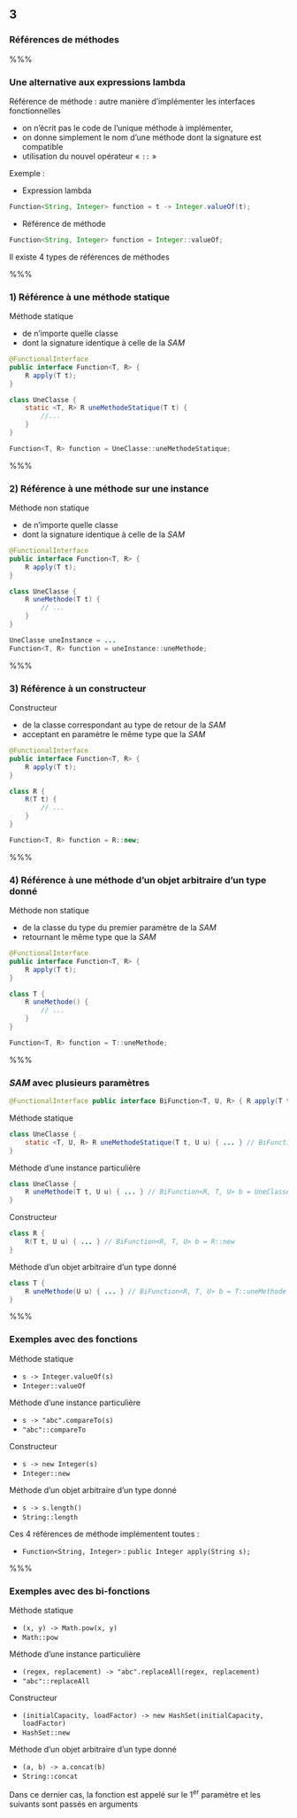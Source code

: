 <!-- .slide: data-background-image="images/java-cup.svg" data-background-size="400px" class="chapter" -->
## 3
### Références de méthodes


%%%


<!-- .slide: class="slide" data-background-image="images/java-cup.svg" data-background-size="400px" -->
### Une alternative aux expressions lambda

Référence de méthode : autre manière d’implémenter les interfaces fonctionnelles
 - on n’écrit pas le code de l’unique méthode à implémenter,
  - on donne simplement le nom d’une méthode dont la signature est compatible
 - utilisation du nouvel opérateur « `::` »

Exemple :

 - Expression lambda
 
```java
Function<String, Integer> function = t -> Integer.valueOf(t);
```

 - Référence de méthode

```java
Function<String, Integer> function = Integer::valueOf;
```

<!-- .element: class="icon info" -->Il existe 4 types de références de méthodes


%%%


<!-- .slide: class="slide" data-background-image="images/java-cup.svg" data-background-size="400px" -->
### 1) Référence à une méthode statique

Méthode statique

 - de n’importe quelle classe
 - dont la signature identique à celle de la *SAM*

```java
@FunctionalInterface
public interface Function<T, R> {
	R apply(T t);
}
```

```java
class UneClasse {
	static <T, R> R uneMethodeStatique(T t) {
		//...
	}
}
```

```java
Function<T, R> function = UneClasse::uneMethodeStatique;
```


%%%


<!-- .slide: class="slide" data-background-image="images/java-cup.svg" data-background-size="400px" -->
### 2) Référence à une méthode sur une instance

Méthode non statique
 - de n’importe quelle classe
 - dont la signature identique à celle de la *SAM*

```java
@FunctionalInterface
public interface Function<T, R> {
	R apply(T t);
}
```

```java
class UneClasse {
	R uneMethode(T t) {
		// ...
	}
}
```

```java
UneClasse uneInstance = ...
Function<T, R> function = uneInstance::uneMethode;
```


%%%


<!-- .slide: class="slide" data-background-image="images/java-cup.svg" data-background-size="400px" -->
### 3) Référence à un constructeur

Constructeur
 - de la classe correspondant au type de retour de la *SAM*
 - acceptant en paramètre le même type que la *SAM*

```java
@FunctionalInterface
public interface Function<T, R> {
	R apply(T t);
}
```

```java
class R {
	R(T t) {
		// ...
	}
}
```

```java
Function<T, R> function = R::new;
```


%%%


<!-- .slide: class="slide" data-background-image="images/java-cup.svg" data-background-size="400px" -->
### 4) Référence à une méthode d’un objet arbitraire d’un type donné

Méthode non statique
 - de la classe du type du premier paramètre de la *SAM*
 - retournant le même type que la *SAM*

```java
@FunctionalInterface
public interface Function<T, R> {
	R apply(T t);
}
```

```java
class T {
	R uneMethode() {
		// ...
	}
}
```

```java
Function<T, R> function = T::uneMethode;
```


%%%


<!-- .slide: class="slide" data-background-image="images/java-cup.svg" data-background-size="400px" -->
### *SAM* avec plusieurs paramètres

```java
@FunctionalInterface public interface BiFunction<T, U, R> { R apply(T t, U u); }
```

Méthode statique
```java
class UneClasse {
	static <T, U, R> R uneMethodeStatique(T t, U u) { ... } // BiFunction<R, T, U> b = UneClasse::uneMethodeStatique
}
```

Méthode d’une instance particulière
```java
class UneClasse {
	R uneMethode(T t, U u) { ... } // BiFunction<R, T, U> b = UneClasse::uneMethode
}
```

Constructeur
```java
class R {
	R(T t, U u) { ... } // BiFunction<R, T, U> b = R::new
}
```

Méthode d’un objet arbitraire d’un type donné
```java
class T {
	R uneMethode(U u) { ... } // BiFunction<R, T, U> b = T::uneMethode
}
```


%%%


<!-- .slide: class="slide" data-background-image="images/java-cup.svg" data-background-size="400px" -->
### Exemples avec des fonctions

Méthode statique
 - `s -> Integer.valueOf(s)`
 - `Integer::valueOf`

Méthode d’une instance particulière
 - `s -> "abc".compareTo(s)`
 - `"abc"::compareTo`

Constructeur
 - `s -> new Integer(s)`
 - `Integer::new`

Méthode d’un objet arbitraire d’un type donné
 - `s -> s.length()`
 - `String::length`
 
<!-- .element: class="icon info" -->Ces 4 références de méthode implémentent toutes :
 - `Function<String, Integer>` : `public Integer apply(String s);`


%%%


<!-- .slide: class="slide" data-background-image="images/java-cup.svg" data-background-size="400px" -->
### Exemples avec des bi-fonctions

Méthode statique
 - `(x, y) -> Math.pow(x, y)`
 - `Math::pow`

Méthode d’une instance particulière
 - `(regex, replacement) -> "abc".replaceAll(regex, replacement)`
 - `"abc"::replaceAll`
 
Constructeur
 - `(initialCapacity, loadFactor) -> new HashSet(initialCapacity, loadFactor)`
 - `HashSet::new`

Méthode d’un objet arbitraire d’un type donné
 - `(a, b) -> a.concat(b)`
 - `String::concat`

<!-- .element: class="icon warn" -->Dans ce dernier cas, la fonction est appelé sur le 1<sup>er</sup> paramètre et les suivants sont passés en arguments